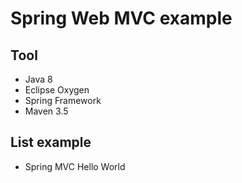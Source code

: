 # Spring Web MVC example

## Tool

* Java 8
* Eclipse Oxygen
* Spring Framework
* Maven 3.5

## List example
* Spring MVC Hello World
